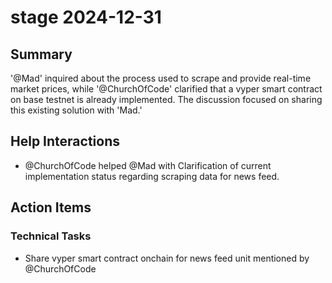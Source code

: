 # stage 2024-12-31

## Summary
'@Mad' inquired about the process used to scrape and provide real-time market prices, while '@ChurchOfCode' clarified that a vyper smart contract on base testnet is already implemented. The discussion focused on sharing this existing solution with 'Mad.'

## Help Interactions
- @ChurchOfCode helped @Mad with Clarification of current implementation status regarding scraping data for news feed.

## Action Items

### Technical Tasks
- Share vyper smart contract onchain for news feed unit mentioned by @ChurchOfCode